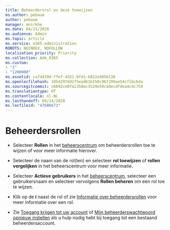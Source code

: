 ```yaml
---
title: Beheerdersrol en deze toewijzen
ms.author: pebaum
author: pebaum
manager: mnirkhe
ms.date: 04/21/2020
ms.audience: Admin
ms.topic: article
ms.service: o365-administration
ROBOTS: NOINDEX, NOFOLLOW
localization_priority: Priority
ms.collection: Adm_O365
ms.custom:
- "2"
- "1200008"
ms.assetid: ca7d439d-ffe7-4351-bfd1-b022e4056138
ms.openlocfilehash: 1054297dd1f5ead61b150c967299ae54cf1bc6da
ms.sourcegitcommit: c6692ce0fa1358ec3529e59ca0ecdfdea4cdc759
ms.translationtype: HT
ms.contentlocale: nl-NL
ms.lasthandoff: 09/14/2020
ms.locfileid: "47686673"
---
```

# <a name="admin-roles"></a>Beheerdersrollen

- Selecteer **Rollen** in het [beheerscentrum](https://admin.microsoft.com/Adminportal/Home#/roles) om beheerdersrollen toe te wijzen of voor meer informatie hierover.

- Selecteer de naam van de rol(len) en selecteer **rol toewijzen** of **rollen vergelijken** in het beheerscentrum voor meer informatie.

- Selecteer **Actieve gebruikers** in het [beheerscentrum](https://admin.microsoft.com/Adminportal/Home#/users), selecteer een gebruikersnaam en selecteer vervolgens  **Rollen beheren** om een rol toe te wijzen.

- Klik op de **i** naast de rol of zie [Informatie over beheerdersrollen](https://docs.microsoft.com/microsoft-365/admin/add-users/about-admin-roles) voor meer informatie over een rol.

- Zie [Toegang krijgen tot uw account](https://passwordreset.microsoftonline.com/) of [Mijn beheerderswachtwoord opnieuw instellen](https://docs.microsoft.com/microsoft-365/admin/add-users/reset-passwords#reset-my-admin-password) als u hulp nodig hebt bij toegang tot een bestaand beheerdersaccount.
